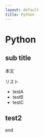 ```yaml
---
layout: default
title: Python
---
```


<!-- <link rel="stylesheet" href="https://cdn.rawgit.com/laCour/slack-night-mode/master/css/raw/black.css" type="text/css"> -->
<link rel="stylesheet" href="./unitbus.css" type="text/css">

# Python

## sub title

本文

リスト
- testA
- testB
- testC

## test2

end
